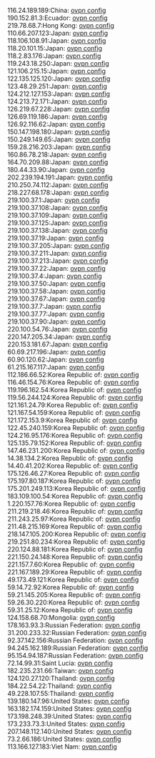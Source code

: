 116.24.189.189:China: [ovpn config](vpn/116_24_189_189.ovpn)  
190.152.81.3:Ecuador: [ovpn config](vpn/190_152_81_3.ovpn)  
219.78.68.7:Hong Kong: [ovpn config](vpn/219_78_68_7.ovpn)  
110.66.207.123:Japan: [ovpn config](vpn/110_66_207_123.ovpn)  
118.106.108.91:Japan: [ovpn config](vpn/118_106_108_91.ovpn)  
118.20.101.15:Japan: [ovpn config](vpn/118_20_101_15.ovpn)  
118.2.83.176:Japan: [ovpn config](vpn/118_2_83_176.ovpn)  
119.243.18.250:Japan: [ovpn config](vpn/119_243_18_250.ovpn)  
121.106.215.15:Japan: [ovpn config](vpn/121_106_215_15.ovpn)  
122.135.125.120:Japan: [ovpn config](vpn/122_135_125_120.ovpn)  
123.48.29.251:Japan: [ovpn config](vpn/123_48_29_251.ovpn)  
124.212.127.153:Japan: [ovpn config](vpn/124_212_127_153.ovpn)  
124.213.72.171:Japan: [ovpn config](vpn/124_213_72_171.ovpn)  
126.219.67.228:Japan: [ovpn config](vpn/126_219_67_228.ovpn)  
126.69.119.186:Japan: [ovpn config](vpn/126_69_119_186.ovpn)  
126.92.116.62:Japan: [ovpn config](vpn/126_92_116_62.ovpn)  
150.147.198.180:Japan: [ovpn config](vpn/150_147_198_180.ovpn)  
150.249.149.65:Japan: [ovpn config](vpn/150_249_149_65.ovpn)  
159.28.216.203:Japan: [ovpn config](vpn/159_28_216_203.ovpn)  
160.86.78.218:Japan: [ovpn config](vpn/160_86_78_218.ovpn)  
164.70.209.88:Japan: [ovpn config](vpn/164_70_209_88.ovpn)  
180.44.33.90:Japan: [ovpn config](vpn/180_44_33_90.ovpn)  
202.239.194.191:Japan: [ovpn config](vpn/202_239_194_191.ovpn)  
210.250.74.112:Japan: [ovpn config](vpn/210_250_74_112.ovpn)  
218.227.68.178:Japan: [ovpn config](vpn/218_227_68_178.ovpn)  
219.100.37.1:Japan: [ovpn config](vpn/219_100_37_1.ovpn)  
219.100.37.108:Japan: [ovpn config](vpn/219_100_37_108.ovpn)  
219.100.37.109:Japan: [ovpn config](vpn/219_100_37_109.ovpn)  
219.100.37.125:Japan: [ovpn config](vpn/219_100_37_125.ovpn)  
219.100.37.138:Japan: [ovpn config](vpn/219_100_37_138.ovpn)  
219.100.37.19:Japan: [ovpn config](vpn/219_100_37_19.ovpn)  
219.100.37.205:Japan: [ovpn config](vpn/219_100_37_205.ovpn)  
219.100.37.211:Japan: [ovpn config](vpn/219_100_37_211.ovpn)  
219.100.37.213:Japan: [ovpn config](vpn/219_100_37_213.ovpn)  
219.100.37.22:Japan: [ovpn config](vpn/219_100_37_22.ovpn)  
219.100.37.4:Japan: [ovpn config](vpn/219_100_37_4.ovpn)  
219.100.37.50:Japan: [ovpn config](vpn/219_100_37_50.ovpn)  
219.100.37.58:Japan: [ovpn config](vpn/219_100_37_58.ovpn)  
219.100.37.67:Japan: [ovpn config](vpn/219_100_37_67.ovpn)  
219.100.37.7:Japan: [ovpn config](vpn/219_100_37_7.ovpn)  
219.100.37.77:Japan: [ovpn config](vpn/219_100_37_77.ovpn)  
219.100.37.90:Japan: [ovpn config](vpn/219_100_37_90.ovpn)  
220.100.54.76:Japan: [ovpn config](vpn/220_100_54_76.ovpn)  
220.147.205.34:Japan: [ovpn config](vpn/220_147_205_34.ovpn)  
220.153.181.67:Japan: [ovpn config](vpn/220_153_181_67.ovpn)  
60.69.217.196:Japan: [ovpn config](vpn/60_69_217_196.ovpn)  
60.90.120.62:Japan: [ovpn config](vpn/60_90_120_62.ovpn)  
61.215.167.117:Japan: [ovpn config](vpn/61_215_167_117.ovpn)  
112.186.66.52:Korea Republic of: [ovpn config](vpn/112_186_66_52.ovpn)  
116.46.154.76:Korea Republic of: [ovpn config](vpn/116_46_154_76.ovpn)  
119.196.162.54:Korea Republic of: [ovpn config](vpn/119_196_162_54.ovpn)  
119.56.244.124:Korea Republic of: [ovpn config](vpn/119_56_244_124.ovpn)  
121.161.24.79:Korea Republic of: [ovpn config](vpn/121_161_24_79.ovpn)  
121.167.54.159:Korea Republic of: [ovpn config](vpn/121_167_54_159.ovpn)  
121.172.153.9:Korea Republic of: [ovpn config](vpn/121_172_153_9.ovpn)  
122.45.240.159:Korea Republic of: [ovpn config](vpn/122_45_240_159.ovpn)  
124.216.95.176:Korea Republic of: [ovpn config](vpn/124_216_95_176.ovpn)  
125.135.79.152:Korea Republic of: [ovpn config](vpn/125_135_79_152.ovpn)  
147.46.231.200:Korea Republic of: [ovpn config](vpn/147_46_231_200.ovpn)  
14.38.134.2:Korea Republic of: [ovpn config](vpn/14_38_134_2.ovpn)  
14.40.41.202:Korea Republic of: [ovpn config](vpn/14_40_41_202.ovpn)  
175.126.46.27:Korea Republic of: [ovpn config](vpn/175_126_46_27.ovpn)  
175.197.80.187:Korea Republic of: [ovpn config](vpn/175_197_80_187.ovpn)  
175.201.249.113:Korea Republic of: [ovpn config](vpn/175_201_249_113.ovpn)  
183.109.100.54:Korea Republic of: [ovpn config](vpn/183_109_100_54.ovpn)  
1.220.157.76:Korea Republic of: [ovpn config](vpn/1_220_157_76.ovpn)  
211.219.218.46:Korea Republic of: [ovpn config](vpn/211_219_218_46.ovpn)  
211.243.25.97:Korea Republic of: [ovpn config](vpn/211_243_25_97.ovpn)  
211.48.215.169:Korea Republic of: [ovpn config](vpn/211_48_215_169.ovpn)  
218.147.105.200:Korea Republic of: [ovpn config](vpn/218_147_105_200.ovpn)  
219.251.80.234:Korea Republic of: [ovpn config](vpn/219_251_80_234.ovpn)  
220.124.88.181:Korea Republic of: [ovpn config](vpn/220_124_88_181.ovpn)  
221.150.24.148:Korea Republic of: [ovpn config](vpn/221_150_24_148.ovpn)  
221.157.7.60:Korea Republic of: [ovpn config](vpn/221_157_7_60.ovpn)  
221.167.189.29:Korea Republic of: [ovpn config](vpn/221_167_189_29.ovpn)  
49.173.49.121:Korea Republic of: [ovpn config](vpn/49_173_49_121.ovpn)  
59.14.72.92:Korea Republic of: [ovpn config](vpn/59_14_72_92.ovpn)  
59.21.145.205:Korea Republic of: [ovpn config](vpn/59_21_145_205.ovpn)  
59.26.30.220:Korea Republic of: [ovpn config](vpn/59_26_30_220.ovpn)  
59.31.25.12:Korea Republic of: [ovpn config](vpn/59_31_25_12.ovpn)  
124.158.68.70:Mongolia: [ovpn config](vpn/124_158_68_70.ovpn)  
178.163.93.3:Russian Federation: [ovpn config](vpn/178_163_93_3.ovpn)  
31.200.233.32:Russian Federation: [ovpn config](vpn/31_200_233_32.ovpn)  
92.37.142.156:Russian Federation: [ovpn config](vpn/92_37_142_156.ovpn)  
94.245.162.189:Russian Federation: [ovpn config](vpn/94_245_162_189.ovpn)  
95.154.94.187:Russian Federation: [ovpn config](vpn/95_154_94_187.ovpn)  
72.14.99.31:Saint Lucia: [ovpn config](vpn/72_14_99_31.ovpn)  
182.235.231.66:Taiwan: [ovpn config](vpn/182_235_231_66.ovpn)  
124.120.27.120:Thailand: [ovpn config](vpn/124_120_27_120.ovpn)  
184.22.54.22:Thailand: [ovpn config](vpn/184_22_54_22.ovpn)  
49.228.107.55:Thailand: [ovpn config](vpn/49_228_107_55.ovpn)  
139.180.147.96:United States: [ovpn config](vpn/139_180_147_96.ovpn)  
163.182.174.159:United States: [ovpn config](vpn/163_182_174_159.ovpn)  
173.198.248.39:United States: [ovpn config](vpn/173_198_248_39.ovpn)  
173.233.73.3:United States: [ovpn config](vpn/173_233_73_3.ovpn)  
207.148.112.140:United States: [ovpn config](vpn/207_148_112_140.ovpn)  
73.2.66.186:United States: [ovpn config](vpn/73_2_66_186.ovpn)  
113.166.127.183:Viet Nam: [ovpn config](vpn/113_166_127_183.ovpn)  
